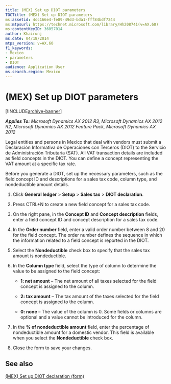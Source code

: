 ```yaml
---
title: (MEX) Set up DIOT parameters
TOCTitle: (MEX) Set up DIOT parameters
ms:assetid: 4cc166e4-fe89-49d3-bda1-fff84bdf7244
ms:mtpsurl: https://technet.microsoft.com/library/Hh208741(v=AX.60)
ms:contentKeyID: 36057014
author: Khairunj
ms.date: 04/18/2014
mtps_version: v=AX.60
f1_keywords:
- Mexico
- parameters
- DIOT
audience: Application User
ms.search.region: Mexico
---
```


# (MEX) Set up DIOT parameters 


[!INCLUDE[archive-banner](includes/archive-banner.md)]


_**Applies To:** Microsoft Dynamics AX 2012 R3, Microsoft Dynamics AX 2012 R2, Microsoft Dynamics AX 2012 Feature Pack, Microsoft Dynamics AX 2012_

Legal entities and persons in Mexico that deal with vendors must submit a Declaración Informativa de Operaciones con Terceros (DIOT) to the Servicio de Administración Tributaria (SAT). All VAT transaction details are included as field concepts in the DIOT. You can define a concept representing the VAT amount at a specific tax rate.

Before you generate a DIOT, set up the necessary parameters, such as the field concept ID and descriptions for a sales tax code, column type, and nondeductible amount details.

1.  Click **General ledger** \> **Setup** \> **Sales tax** \> **DIOT declaration**.

2.  Press CTRL+N to create a new field concept for a sales tax code.

3.  On the right pane, in the **Concept ID** and **Concept description** fields, enter a field concept ID and concept description for a sales tax code.

4.  In the **Order number** field, enter a valid order number between 8 and 20 for the field concept. The order number defines the sequence in which the information related to a field concept is reported in the DIOT.

5.  Select the **Nondeductible** check box to specify that the sales tax amount is nondeductible.

6.  In the **Column type** field, select the type of column to determine the value to be assigned to the field concept:
    
      - **1: net amount** – The net amount of all taxes selected for the field concept is assigned to the column.
    
      - **2: tax amount** – The tax amount of the taxes selected for the field concept is assigned to the column.
    
      - **0: none** – The value of the column is 0. Some fields or columns are optional and a value cannot be introduced for the column.

7.  In the **% of nondeductible amount** field, enter the percentage of nondeductible amount for a domestic vendor. This field is available when you select the **Nondeductible** check box.

8.  Close the form to save your changes.

## See also

[(MEX) Set up DIOT declaration (form)](https://technet.microsoft.com/library/hh242543\(v=ax.60\))

  


